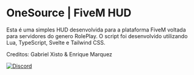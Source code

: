 
# OneSource | FiveM HUD

Esta é uma simples HUD desenvolvida para a plataforma FiveM voltada para servidores do genero RolePlay. O script foi desenvolvido utilizando Lua, TypeScript, Svelte e Tailwind CSS.

Creditos: Gabriel Xisto & Enrique Marquez




[![Discord](https://img.shields.io/badge/Discord-%235865F2.svg?style=for-the-badge&logo=discord&logoColor=white)](https://discord.gg/kNGX6NvrUP)

